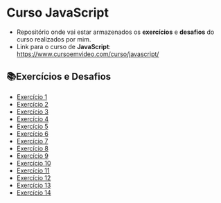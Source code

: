 # Curso JavaScript
- Repositório onde vai estar armazenados os **exercícios** e **desafios** do curso realizados por mim.
- Link para o curso de **JavaScript**: https://www.cursoemvideo.com/curso/javascript/ 

## 📚Exercícios e Desafios
- [Exercício 1](https://github.com/GabrielYuriRF0/curso-javascript/blob/main/aula04/ex001.html)
- [Exercício 2](https://github.com/GabrielYuriRF0/curso-javascript/blob/main/aula06/ex002.html)
- [Exercício 3](https://github.com/GabrielYuriRF0/curso-javascript/blob/main/aula06/ex003.html)
- [Exercício 4](https://github.com/GabrielYuriRF0/curso-javascript/blob/main/aula06/ex004.html)
- [Exercício 5](https://github.com/GabrielYuriRF0/curso-javascript/blob/main/aula09/ex005.html)
- [Exercício 6](https://github.com/GabrielYuriRF0/curso-javascript/blob/main/aula10/ex006.html)
- [Exercício 7](https://github.com/GabrielYuriRF0/curso-javascript/blob/main/aula10/ex007.html)
- [Exercício 8](https://github.com/GabrielYuriRF0/curso-javascript/blob/main/aula11/ex008.js)
- [Exercício 9](https://github.com/GabrielYuriRF0/curso-javascript/blob/main/aula11/ex009.js)
- [Exercício 10](https://github.com/GabrielYuriRF0/curso-javascript/blob/main/aula11/ex010.html)
- [Exercício 11](https://github.com/GabrielYuriRF0/curso-javascript/blob/main/aula12/ex011.js)
- [Exercício 12](https://github.com/GabrielYuriRF0/curso-javascript/blob/main/aula12/ex012.js)
- [Exercício 13](https://github.com/GabrielYuriRF0/curso-javascript/blob/main/aula12/ex013.js)
- [Exercício 14](https://github.com/GabrielYuriRF0/curso-javascript/blob/main/aula12-exercicios/ex014.js)



